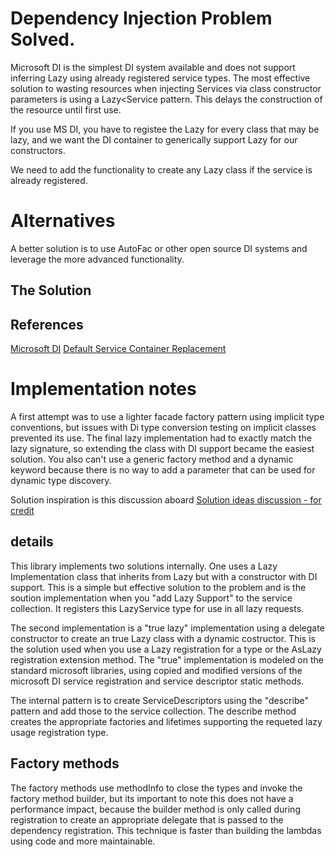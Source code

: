﻿
# Dependency Injection Problem Solved.
Microsoft DI is the simplest DI system available and does not support inferring Lazy<T> using already registered service types.
The most effective solution to wasting resources when injecting Services via class constructor parameters is using a Lazy<Service pattern.
This delays the construction of the resource until first use.

If you use MS DI, you have to registee the Lazy<T> for every class that may be lazy, and we want the DI container to generically support Lazy<T> for our constructors.

We need to add the functionality to create any Lazy<T> class if the service is already registered.
# Alternatives
A better solution is to use AutoFac or other open source DI systems and leverage the more advanced functionality.

## The Solution

## References

[Microsoft DI](https://learn.microsoft.com/en-us/dotnet/core/extensions/dependency-injection)
[Default Service Container Replacement](https://learn.microsoft.com/en-us/dotnet/core/extensions/dependency-injection-guidelines#default-service-container-replacement)

# Implementation notes
A first attempt was to use a lighter facade factory pattern using implicit type conventions, but issues with Di type conversion testing on implicit classes prevented its use.
The final lazy implementation had to exactly match the lazy<T> signature, so extending the class with DI support became the easiest solution.
You also can't use a generic factory method and a dynamic keyword because there is no way to add a parameter that can be used for dynamic type discovery.

Solution inspiration is this discussion aboard
[Solution ideas discussion - for credit](https://stackoverflow.com/questions/44934511/does-net-core-dependency-injection-support-lazyt)

## details

This library implements two solutions internally. One uses a Lazy Implementation class that inherits from Lazy but with a constructor with DI support. This is a simple but effective solution to the problem
and is the soution implementation when you "add Lazy Support" to the service collection. It registers this LazyService type for use in all lazy<T> requests.

The second implementation is a "true lazy" implementation using a delegate constructor to create an true Lazy class with a dynamic costructor. This is the solution used when you use a Lazy registration for a type or the AsLazy registration extension method.
The "true" implementation is modeled on the standard microsoft libraries, using copied and modified versions of the microsoft DI service registration and service descriptor static methods.


The internal pattern is to create ServiceDescriptors using the "describe" pattern and add those to the service collection. The describe method creates the appropriate factories and lifetimes supporting the requeted lazy usage registration type.

## Factory methods

The factory methods use methodInfo to close the types and invoke the factory method builder, but its important to note this does not have a performance impact, because the builder method is only called during registration to create an appropriate delegate that is passed to the dependency registration. This technique is faster than building the lambdas using code and more maintainable.